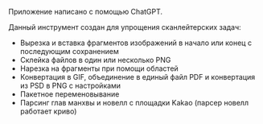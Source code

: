 Приложение написано с помощью ChatGPT.

Данный инструмент создан для упрощения сканлейтерских задач:

- Вырезка и вставка фрагментов изображений в начало или конец с последующим сохранением
- Склейка файлов в один или несколько PNG
- Нарезка на фрагменты при помощи областей
- Конвертация в GIF, объединение в единый файл PDF и конвертация из PSD в PNG с настройками
- Пакетное переменовывание
- Парсинг глав манхвы и новелл с площадки Kakao (парсер новелл работает криво)
